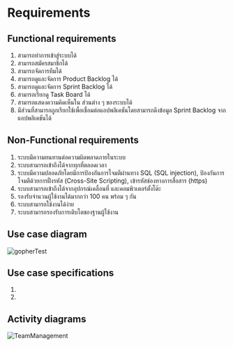 Requirements
================

## Functional requirements

1. สามารถทำการเข้าสู่ระบบได้
2. สามารถสมัครสมาชิกได้
3. สามารถจัดการทีมได้
4. สามารถดูและจัดการ Product Backlog ได้
5. สามารถดูและจัดการ Sprint Backlog ได้
6. สามารถเรียกดู Task Board ได้
7. สามารถแสดงความคิดเห็นใน ส่วนต่าง ๆ ของระบบได้
8. มีส่วนที่สามารถถูกเรียกใช้เพื่อเชื่อมต่อแอปพลิเคชันโดยสามารถดึงข้อมูล Sprint Backlog จากแอปพลิเคชันได้

## Non-Functional requirements

1. ระบบมีความทนทานต่อความผิดพลาดภายในระบบ
2. ระบบสามารถเข้าถึงได้จากทุกที่ตลอดเวลา
3. ระบบมีความปลอดภัยโดยมีการป้องกันการโจมตีผ่านทาง SQL (SQL injection), ป้องกันการโจมตีด้วยการฝั่งรหัส (Cross-Site Scripting), เข้ารหัสช่องทางการสื่อสาร (https)
4. ระบบสามารถเข้าถึงได้จากอุปกรณ์เคลื่อนที่ และคอมพิวเตอร์ตั้งโต๊ะ
5. รองรับจำนวนผู้ใช้งานได้มากกว่า 100 คน พร้อม ๆ กัน
6. ระบบสามารถใช้งานได้ง่าย
7.  ระบบสามารถรองรับการเติบโตของฐานผู้ใช้งาน


## Use case diagram

![gopherTest](http://i.imgur.com/Qy7slOH.png)

## Use case specifications

1.
2.

## Activity diagrams

![TeamManagement](http://i.imgur.com/OWaxyu0.png)
